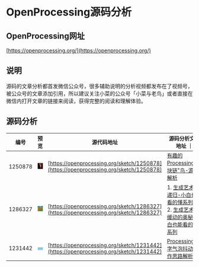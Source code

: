 # OpenProcessing源码分析

## OpenProcessing网址

[https://openprocessing.org/](https://openprocessing.org/)

## 说明

源码的文章分析都首发微信公众号，很多辅助说明的分析视频都发布在了视频号，被公众号的文章添加引用，所以建议关注小菜的公众号「小菜与老鸟」或者直接在微信内打开文章的链接来阅读，获得完整的阅读和理解体验。

## 源码分析

|  编号   | 预览 |源代码地址  | 源码分析文章地址 ｜
|  ----  | ----  | ----  | ----  |
| 1250878  | <img src="1250878/sketch.png" width="300" /> | [https://openprocessing.org/sketch/1250878](https://openprocessing.org/sketch/1250878) | [有趣的Processing"区块链"鸟-源码解析](https://mp.weixin.qq.com/s/DDVzqSXaK9Bb3HftL1ccBA) |
| 1286327  | <img src="1286327/box.jpg" width="300" /> | [https://openprocessing.org/sketch/1286327](https://openprocessing.org/sketch/1286327) | 1. [生成艺术之递归-小白也能看的懂系列](https://mp.weixin.qq.com/s/iuTBu52Hmkimrehfo8tcng) <br> 2. [生成艺术之缓动的奥秘-小白也能看的懂系列](https://mp.weixin.qq.com/s/gKtOj_zhh14alOED7tSSMQ) |
| 1231442  | <img src="1231442/sketch/sketch.webp" width="300" /> | [https://openprocessing.org/sketch/1231442](https://openprocessing.org/sketch/1231442) | [Processing文字气泡抖动创作思路解析](https://mp.weixin.qq.com/s/S3KxWz-OE0Q_hoIL9AoD7g) |